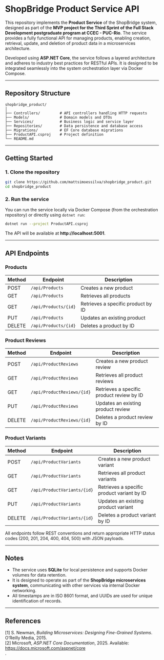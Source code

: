 ﻿# ShopBridge Product Service API

This repository implements the **Product Service** of the ShopBridge system, designed as part of the **MVP project for the Third Sprint of the Full Stack Development postgraduate program at CCEC - PUC-Rio**. The service provides a fully functional API for managing products, enabling creation, retrieval, update, and deletion of product data in a microservices architecture.

Developed using **ASP.NET Core**, the service follows a layered architecture and adheres to industry best practices for RESTful APIs. It is designed to be integrated seamlessly into the system orchestration layer via Docker Compose.

---

## Repository Structure

```
shopbridge_product/
│
├── Controllers/         # API controllers handling HTTP requests
├── Models/              # Domain models and DTOs
├── Services/            # Business logic and service layer
├── Repositories/        # Data persistence and database access
├── Migrations/          # EF Core database migrations
├── ProductAPI.csproj    # Project definition
└── README.md
```

---

## Getting Started

### 1. Clone the repository
```bash
git clone https://github.com/mattsimoessilva/shopbridge_product.git
cd shopbridge_product
```

### 2. Run the service
You can run the service locally via Docker Compose (from the orchestration repository) or directly using `dotnet run`:

```bash
dotnet run --project ProductAPI.csproj
```

The API will be available at **http://localhost:5001**.

---

## API Endpoints

### Products

| Method | Endpoint           | Description                       |
|--------|------------------|-----------------------------------|
| POST   | `/api/Products`     | Creates a new product               |
| GET    | `/api/Products`     | Retrieves all products              |
| GET    | `/api/Products/{id}` | Retrieves a specific product by ID |
| PUT    | `/api/Products`     | Updates an existing product         |
| DELETE | `/api/Products/{id}` | Deletes a product by ID            |

### Product Reviews

| Method | Endpoint           | Description                       |
|--------|------------------|-----------------------------------|
| POST   | `/api/ProductReviews`     | Creates a new product review              |
| GET    | `/api/ProductReviews`     | Retrieves all product reviews             |
| GET    | `/api/ProductReviews/{id}` | Retrieves a specific product review by ID |
| PUT    | `/api/ProductReviews`     | Updates an existing product review         |
| DELETE | `/api/ProductReviews/{id}` | Deletes a product review by ID            |

### Product Variants

| Method | Endpoint           | Description                       |
|--------|------------------|-----------------------------------|
| POST   | `/api/ProductVariants`     | Creates a new product variant              |
| GET    | `/api/ProductVariants`     | Retrieves all product variants             |
| GET    | `/api/ProductVariants/{id}` | Retrieves a specific product variant by ID |
| PUT    | `/api/ProductVariants`     | Updates an existing product variant         |
| DELETE | `/api/ProductVariants/{id}` | Deletes a product variant by ID            |

All endpoints follow REST conventions and return appropriate HTTP status codes (200, 201, 204, 400, 404, 500) with JSON payloads.

---

## Notes

- The service uses **SQLite** for local persistence and supports Docker volumes for data retention.  
- It is designed to operate as part of the **ShopBridge microservices system**, communicating with other services via internal Docker networking.  
- All timestamps are in ISO 8601 format, and UUIDs are used for unique identification of records.

---

## References

[1] S. Newman, *Building Microservices: Designing Fine-Grained Systems*. O’Reilly Media, 2015.  
[2] Microsoft, *ASP.NET Core Documentation*, 2025. Available: https://docs.microsoft.com/aspnet/core  
.